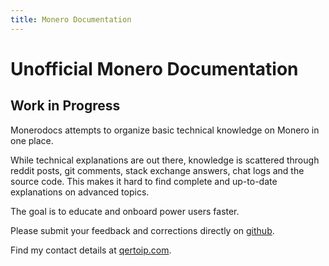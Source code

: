 ```yaml
---
title: Monero Documentation
---
```

# Unofficial Monero Documentation

## Work in Progress

Monerodocs attempts to organize basic technical knowledge on Monero in one place.

While technical explanations are out there, knowledge is scattered through reddit posts, git comments, stack exchange answers, chat logs and the source code. This makes it hard to find complete and up-to-date explanations on advanced topics.

The goal is to educate and onboard power users faster.

Please submit your feedback and corrections directly on [github](https://github.com/monerodocs/md/issues).

Find my contact details at [qertoip.com](https://qertoip.com/).
